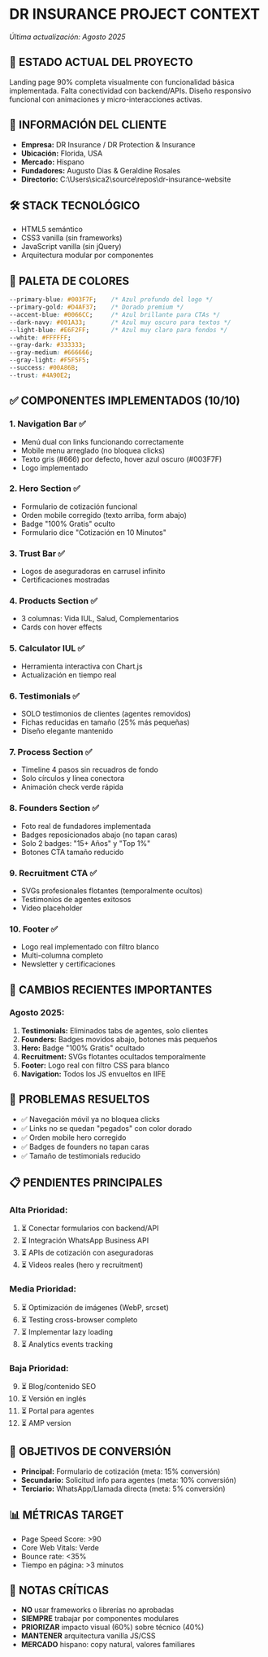 # DR INSURANCE PROJECT CONTEXT
*Última actualización: Agosto 2025*

## 🎯 ESTADO ACTUAL DEL PROYECTO
Landing page 90% completa visualmente con funcionalidad básica implementada. Falta conectividad con backend/APIs. Diseño responsivo funcional con animaciones y micro-interacciones activas.

## 🏢 INFORMACIÓN DEL CLIENTE
- **Empresa:** DR Insurance / DR Protection & Insurance
- **Ubicación:** Florida, USA
- **Mercado:** Hispano
- **Fundadores:** Augusto Dias & Geraldine Rosales
- **Directorio:** C:\Users\sica2\source\repos\dr-insurance-website

## 🛠️ STACK TECNOLÓGICO
- HTML5 semántico
- CSS3 vanilla (sin frameworks)
- JavaScript vanilla (sin jQuery)
- Arquitectura modular por componentes


## 🎨 PALETA DE COLORES
```css
--primary-blue: #003F7F;    /* Azul profundo del logo */
--primary-gold: #D4AF37;    /* Dorado premium */
--accent-blue: #0066CC;     /* Azul brillante para CTAs */
--dark-navy: #001A33;       /* Azul muy oscuro para textos */
--light-blue: #E6F2FF;      /* Azul muy claro para fondos */
--white: #FFFFFF;
--gray-dark: #333333;
--gray-medium: #666666;
--gray-light: #F5F5F5;
--success: #00A86B;
--trust: #4A90E2;
```

## ✅ COMPONENTES IMPLEMENTADOS (10/10)

### 1. **Navigation Bar** ✅
- Menú dual con links funcionando correctamente
- Mobile menu arreglado (no bloquea clicks)
- Texto gris (#666) por defecto, hover azul oscuro (#003F7F)
- Logo implementado

### 2. **Hero Section** ✅
- Formulario de cotización funcional
- Orden mobile corregido (texto arriba, form abajo)
- Badge "100% Gratis" oculto
- Formulario dice "Cotización en 10 Minutos"

### 3. **Trust Bar** ✅
- Logos de aseguradoras en carrusel infinito
- Certificaciones mostradas

### 4. **Products Section** ✅
- 3 columnas: Vida IUL, Salud, Complementarios
- Cards con hover effects

### 5. **Calculator IUL** ✅
- Herramienta interactiva con Chart.js
- Actualización en tiempo real

### 6. **Testimonials** ✅
- SOLO testimonios de clientes (agentes removidos)
- Fichas reducidas en tamaño (25% más pequeñas)
- Diseño elegante mantenido

### 7. **Process Section** ✅
- Timeline 4 pasos sin recuadros de fondo
- Solo círculos y línea conectora
- Animación check verde rápida

### 8. **Founders Section** ✅
- Foto real de fundadores implementada
- Badges reposicionados abajo (no tapan caras)
- Solo 2 badges: "15+ Años" y "Top 1%"
- Botones CTA tamaño reducido

### 9. **Recruitment CTA** ✅
- SVGs profesionales flotantes (temporalmente ocultos)
- Testimonios de agentes exitosos
- Video placeholder

### 10. **Footer** ✅
- Logo real implementado con filtro blanco
- Multi-columna completo
- Newsletter y certificaciones

## 🔧 CAMBIOS RECIENTES IMPORTANTES

### Agosto 2025:
1. **Testimonials:** Eliminados tabs de agentes, solo clientes
2. **Founders:** Badges movidos abajo, botones más pequeños
3. **Hero:** Badge "100% Gratis" ocultado
4. **Recruitment:** SVGs flotantes ocultados temporalmente
5. **Footer:** Logo real con filtro CSS para blanco
6. **Navigation:** Todos los JS envueltos en IIFE

## 🚫 PROBLEMAS RESUELTOS
- ✅ Navegación móvil ya no bloquea clicks
- ✅ Links no se quedan "pegados" con color dorado
- ✅ Orden mobile hero corregido
- ✅ Badges de founders no tapan caras
- ✅ Tamaño de testimonials reducido

## 📋 PENDIENTES PRINCIPALES

### Alta Prioridad:
1. ⏳ Conectar formularios con backend/API
2. ⏳ Integración WhatsApp Business API
3. ⏳ APIs de cotización con aseguradoras
4. ⏳ Videos reales (hero y recruitment)

### Media Prioridad:
5. ⏳ Optimización de imágenes (WebP, srcset)
6. ⏳ Testing cross-browser completo
7. ⏳ Implementar lazy loading
8. ⏳ Analytics events tracking

### Baja Prioridad:
9. ⏳ Blog/contenido SEO
10. ⏳ Versión en inglés
11. ⏳ Portal para agentes
12. ⏳ AMP version

## 🎯 OBJETIVOS DE CONVERSIÓN
- **Principal:** Formulario de cotización (meta: 15% conversión)
- **Secundario:** Solicitud info para agentes (meta: 10% conversión)
- **Terciario:** WhatsApp/Llamada directa (meta: 5% conversión)

## 📊 MÉTRICAS TARGET
- Page Speed Score: >90
- Core Web Vitals: Verde
- Bounce rate: <35%
- Tiempo en página: >3 minutos

## 🔴 NOTAS CRÍTICAS
- **NO** usar frameworks o librerías no aprobadas
- **SIEMPRE** trabajar por componentes modulares
- **PRIORIZAR** impacto visual (60%) sobre técnico (40%)
- **MANTENER** arquitectura vanilla JS/CSS
- **MERCADO** hispano: copy natural, valores familiares
